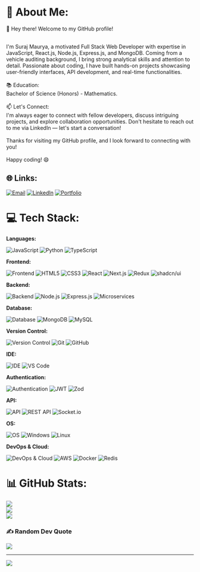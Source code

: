 # 💫 About Me:
👋 Hey there! Welcome to my GitHub profile!<br><br>

I'm Suraj Maurya, a motivated Full Stack Web Developer with expertise in JavaScript, React.js, Node.js, Express.js, and MongoDB. Coming from a vehicle auditing background, I bring strong analytical skills and attention to detail. Passionate about coding, I have built hands-on projects showcasing user-friendly interfaces, API development, and real-time functionalities.<br><br>
📚 Education:<br>
Bachelor of Science (Honors) - Mathematics.<br><br>
📫 Let's Connect:<br>
I'm always eager to connect with fellow developers, discuss intriguing projects, and explore collaboration opportunities. Don't hesitate to reach out to me via LinkedIn — let's start a conversation!<br><br>
Thanks for visiting my GitHub profile, and I look forward to connecting with you!<br><br>
Happy coding! 😄

## 🌐 Links:

[![Email](https://img.shields.io/badge/Email-D14836?style=for-the-badge&logo=gmail&logoColor=white)](mailto:samratsuraj10@gmail.com)
[![LinkedIn](https://img.shields.io/badge/LinkedIn-%230077B5.svg?style=for-the-badge&logo=linkedin&logoColor=white)](https://www.linkedin.com/in/sooraj-mourya/)
[![Portfolio](https://img.shields.io/badge/Portfolio-100000?style=for-the-badge&logo=website&logoColor=white)](https://samratsuraj.netlify.app/)

# 💻 Tech Stack:

**Languages:**

![JavaScript](https://img.shields.io/badge/JavaScript-F7DF1E?style=for-the-badge&logo=javascript&logoColor=black)
![Python](https://img.shields.io/badge/Python-3776AB?style=for-the-badge&logo=python&logoColor=white)
![TypeScript](https://img.shields.io/badge/TypeScript-007ACC?style=for-the-badge&logo=typescript&logoColor=white)

**Frontend:**

![Frontend](https://img.shields.io/badge/Frontend-blue?style=for-the-badge)
![HTML5](https://img.shields.io/badge/HTML5-E34F26?style=for-the-badge&logo=html5&logoColor=white)
![CSS3](https://img.shields.io/badge/CSS3-1572B6?style=for-the-badge&logo=css3&logoColor=white)
![React](https://img.shields.io/badge/React-61DAFB?style=for-the-badge&logo=react&logoColor=black)
![Next.js](https://img.shields.io/badge/Next.js-000000?style=for-the-badge&logo=nextdotjs&logoColor=white)
![Redux](https://img.shields.io/badge/Redux-764ABC?style=for-the-badge&logo=redux&logoColor=white)
![shadcn/ui](https://img.shields.io/badge/shadcn/ui-000000?style=for-the-badge&logo=shadcn/ui&logoColor=white)

**Backend:**

![Backend](https://img.shields.io/badge/Backend-green?style=for-the-badge)
![Node.js](https://img.shields.io/badge/Node.js-339933?style=for-the-badge&logo=nodedotjs&logoColor=white)
![Express.js](https://img.shields.io/badge/Express.js-000000?style=for-the-badge&logo=express&logoColor=white)
![Microservices](https://img.shields.io/badge/Microservices-FF5733?style=for-the-badge&logo=microservices&logoColor=white)

**Database:**

![Database](https://img.shields.io/badge/Database-orange?style=for-the-badge)
![MongoDB](https://img.shields.io/badge/MongoDB-47A248?style=for-the-badge&logo=mongodb&logoColor=white)
![MySQL](https://img.shields.io/badge/MySQL-4479A1?style=for-the-badge&logo=mysql&logoColor=white)

**Version Control:**

![Version Control](https://img.shields.io/badge/Version%20Control-gray?style=for-the-badge)
![Git](https://img.shields.io/badge/Git-F05032?style=for-the-badge&logo=git&logoColor=white)
![GitHub](https://img.shields.io/badge/GitHub-181717?style=for-the-badge&logo=github&logoColor=white)

**IDE:**

![IDE](https://img.shields.io/badge/IDE-lightgrey?style=for-the-badge)
![VS Code](https://img.shields.io/badge/VS%20Code-0078D4?style=for-the-badge&logo=visual-studio-code&logoColor=white)

**Authentication:**

![Authentication](https://img.shields.io/badge/Authentication-purple?style=for-the-badge)
![JWT](https://img.shields.io/badge/JWT-black?style=for-the-badge&logo=JSON%20web%20tokens)
![Zod](https://img.shields.io/badge/Zod-3982CE?style=for-the-badge&logo=zod&logoColor=white)

**API:**

![API](https://img.shields.io/badge/API-teal?style=for-the-badge)
![REST API](https://img.shields.io/badge/REST%20API-000000?style=for-the-badge&logo=rest-api&logoColor=white)
![Socket.io](https://img.shields.io/badge/Socket.io-018fde?style=for-the-badge&logo=socket.io&logoColor=white)

**OS:**

![OS](https://img.shields.io/badge/OS-yellow?style=for-the-badge)
![Windows](https://img.shields.io/badge/Windows-0078D6?style=for-the-badge&logo=windows&logoColor=white)
![Linux](https://img.shields.io/badge/Linux-FCC624?style=for-the-badge&logo=linux&logoColor=black)

**DevOps & Cloud:**

![DevOps & Cloud](https://img.shields.io/badge/DevOps%20&%20Cloud-brown?style=for-the-badge)
![AWS](https://img.shields.io/badge/AWS-232F3E?style=for-the-badge&logo=amazon-aws&logoColor=white)
![Docker](https://img.shields.io/badge/Docker-2496ED?style=for-the-badge&logo=docker&logoColor=white)
![Redis](https://img.shields.io/badge/Redis-DC382D?style=for-the-badge&logo=redis&logoColor=white)

# 📊 GitHub Stats:

![](https://github-readme-stats.vercel.app/api?username=Samrat-Suraj&theme=dark&hide_border=false&include_all_commits=false&count_private=false)<br/>
![](https://github-readme-streak-stats.herokuapp.com/?user=Samrat-Suraj&theme=dark&hide_border=false)<br/>
![](https://github-readme-stats.vercel.app/api/top-langs/?username=Samrat-Suraj&theme=dark&hide_border=false&include_all_commits=false&count_private=false&layout=compact)

### ✍️ Random Dev Quote

![](https://quotes-github-readme.vercel.app/api?type=horizontal&theme=dark)

---

[![](https://visitcount.itsvg.in/api?id=Samrat-Suraj&icon=5&color=12)](https://visitcount.itsvg.in)
